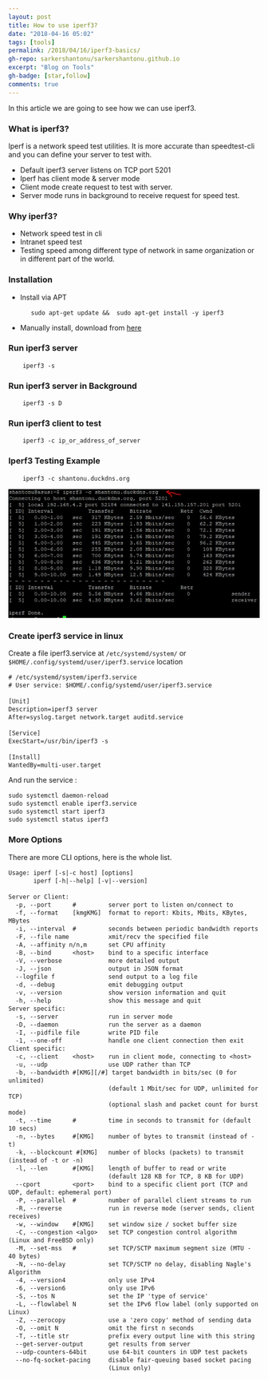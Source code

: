 ```yaml
---
layout: post
title: How to use iperf3?
date: "2018-04-16 05:02"
tags: [tools]
permalink: /2018/04/16/iperf3-basics/
gh-repo: sarkershantonu/sarkershantonu.github.io
excerpt: "Blog on Tools"
gh-badge: [star,follow]
comments: true
---
```

In this article we are going to see how we can use iperf3.

### What is iperf3? 
Iperf is a network speed test utilities. It is more accurate than speedtest-cli and you can define your server to test with.   

- Default iperf3 server listens on TCP port 5201
- Iperf has client mode & server mode 
- Client mode create request to test with server. 
- Server mode runs in background to receive request for speed test. 

### Why iperf3?
- Network speed test in cli
- Intranet speed test 
- Testing speed among different type of network in same organization or in different part of the world. 

### Installation 
- Install via APT

         sudo apt-get update &&  sudo apt-get install -y iperf3       	

- Manually install, download from [here](https://iperf.fr/iperf-download.php)

### Run iperf3 server 

		iperf3 -s 

### Run iperf3 server in Background

		iperf3 -s D

### Run iperf3 client to test

		iperf3 -c ip_or_address_of_server
		
### Iperf3 Testing Example 

		iperf3 -c shantonu.duckdns.org

![image](/images/iperf3-cli.jpg)

### Create iperf3 service in linux
Create a file iperf3.service at ```/etc/systemd/system/``` or ```$HOME/.config/systemd/user/iperf3.service``` location 

```
# /etc/systemd/system/iperf3.service
# User service: $HOME/.config/systemd/user/iperf3.service

[Unit]
Description=iperf3 server
After=syslog.target network.target auditd.service

[Service]
ExecStart=/usr/bin/iperf3 -s

[Install]
WantedBy=multi-user.target
```

And run the service : 
```
sudo systemctl daemon-reload
sudo systemctl enable iperf3.service
sudo systemctl start iperf3
sudo systemctl status iperf3
```

### More Options 
There are more CLI options, here is the whole list. 

    Usage: iperf [-s|-c host] [options]
		   iperf [-h|--help] [-v|--version]

	Server or Client:
	  -p, --port      #         server port to listen on/connect to
	  -f, --format    [kmgKMG]  format to report: Kbits, Mbits, KBytes, MBytes
	  -i, --interval  #         seconds between periodic bandwidth reports
	  -F, --file name           xmit/recv the specified file
	  -A, --affinity n/n,m      set CPU affinity
	  -B, --bind      <host>    bind to a specific interface
	  -V, --verbose             more detailed output
	  -J, --json                output in JSON format
	  --logfile f               send output to a log file
	  -d, --debug               emit debugging output
	  -v, --version             show version information and quit
	  -h, --help                show this message and quit
	Server specific:
	  -s, --server              run in server mode
	  -D, --daemon              run the server as a daemon
	  -I, --pidfile file        write PID file
	  -1, --one-off             handle one client connection then exit
	Client specific:
	  -c, --client    <host>    run in client mode, connecting to <host>
	  -u, --udp                 use UDP rather than TCP
	  -b, --bandwidth #[KMG][/#] target bandwidth in bits/sec (0 for unlimited)
								(default 1 Mbit/sec for UDP, unlimited for TCP)
								(optional slash and packet count for burst mode)
	  -t, --time      #         time in seconds to transmit for (default 10 secs)
	  -n, --bytes     #[KMG]    number of bytes to transmit (instead of -t)
	  -k, --blockcount #[KMG]   number of blocks (packets) to transmit (instead of -t or -n)
	  -l, --len       #[KMG]    length of buffer to read or write
								(default 128 KB for TCP, 8 KB for UDP)
	  --cport         <port>    bind to a specific client port (TCP and UDP, default: ephemeral port)
	  -P, --parallel  #         number of parallel client streams to run
	  -R, --reverse             run in reverse mode (server sends, client receives)
	  -w, --window    #[KMG]    set window size / socket buffer size
	  -C, --congestion <algo>   set TCP congestion control algorithm (Linux and FreeBSD only)
	  -M, --set-mss   #         set TCP/SCTP maximum segment size (MTU - 40 bytes)
	  -N, --no-delay            set TCP/SCTP no delay, disabling Nagle's Algorithm
	  -4, --version4            only use IPv4
	  -6, --version6            only use IPv6
	  -S, --tos N               set the IP 'type of service'
	  -L, --flowlabel N         set the IPv6 flow label (only supported on Linux)
	  -Z, --zerocopy            use a 'zero copy' method of sending data
	  -O, --omit N              omit the first n seconds
	  -T, --title str           prefix every output line with this string
	  --get-server-output       get results from server
	  --udp-counters-64bit      use 64-bit counters in UDP test packets
	  --no-fq-socket-pacing     disable fair-queuing based socket pacing
								(Linux only)